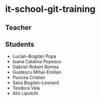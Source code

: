 # it-school-git-training

## Teacher

## Students
- Lucian-Bogdan Popa
- Ioana Catalina Popescu
- Gabriel-Robert Romea
- Gustescu Mihai-Emilian
- Puncea Cristian
- Sava Bogdan-Leonard
- Teodora Vela
- Alin Lipotchi
